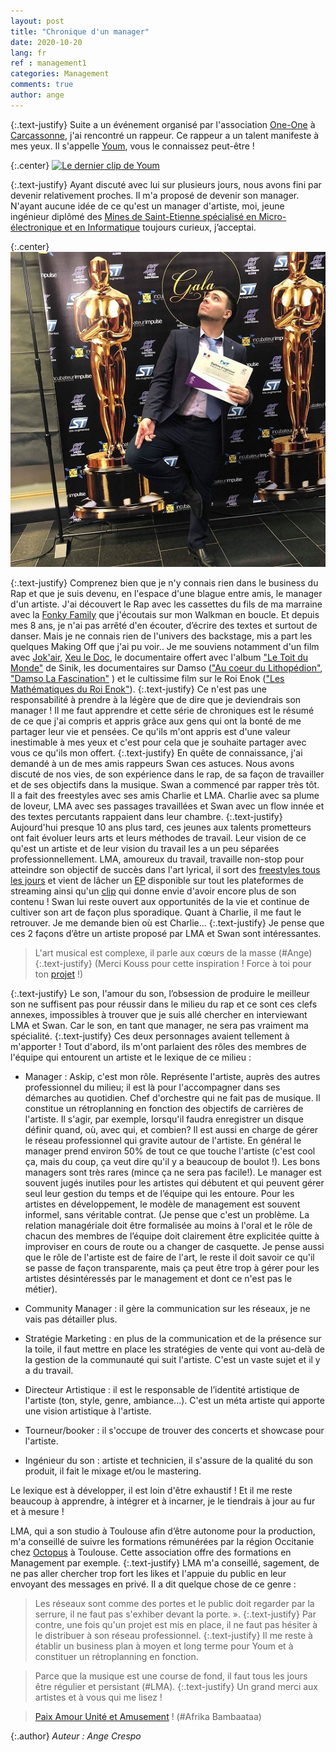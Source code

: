 ```yaml
---
layout: post
title: "Chronique d'un manager"
date: 2020-10-20
lang: fr
ref : management1
categories: Management
comments: true
author: ange
---
```


{:.text-justify}
Suite a un événement organisé par l'association [One-One](http://www.one-one.net/) à [Carcassonne](https://fr.wikipedia.org/wiki/Carcassonne), j'ai rencontré un rappeur. Ce rappeur a un talent manifeste à mes yeux. Il s'appelle [Youm](https://www.youtube.com/watch?v=YNwqzGok5dw), vous le connaissez peut-être !

{:.center}
[![Le dernier clip de Youm](http://img.youtube.com/vi/YNwqzGok5dw/0.jpg)](https://www.youtube.com/watch?v=YNwqzGok5dw "YOUM TRIP")

{:.text-justify}
Ayant discuté avec lui sur plusieurs jours, nous avons fini par devenir relativement proches. Il m'a proposé de devenir son manager. N'ayant aucune idée de ce qu'est un manager d'artiste, moi, jeune ingénieur diplômé des [Mines de Saint-Etienne spécialisé en Micro-électronique et en Informatique](https://www.mines-stetienne.fr/formation/ismin/) toujours curieux, j’acceptai.

{:.center}
[![Jeune ingénieur diplômé](/statics/img/diplomation.jpg "Diplomation")](https://www.instagram.com/angcrsp/)

{:.text-justify}
Comprenez bien que je n'y connais rien dans le business du Rap et que je suis devenu, en l'espace d'une blague entre amis, le manager d'un artiste. J'ai découvert le Rap avec les cassettes du fils de ma marraine avec la [Fonky Family](https://www.youtube.com/watch?v=JQwxomwU1k4) que j'écoutais sur mon Walkman en boucle. Et depuis mes 8 ans, je n'ai pas arrêté d'en écouter, d’écrire des textes et surtout de danser. Mais je ne connais rien de l'univers des backstage, mis a part les quelques Making Off que j'ai pu voir.. Je me souviens notamment d'un film avec [Jok'air](https://www.youtube.com/watch?v=GE6_NuH7qZY), [Xeu le Doc](https://www.youtube.com/watch?v=Vp5BrC1qzrs), le documentaire offert avec l'album ["Le Toit du Monde"](https://www.amazon.fr/Toit-Du-Monde-Sinik/dp/B000XZTFKS) de Sinik, les documentaires sur Damso (["Au coeur du Lithopédion"](https://www.youtube.com/watch?v=0oT-AHxHLOw), ["Damso La Fascination"](https://www.youtube.com/watch?v=65MOMqDVuqo) ) et le cultissime film sur le Roi Enok (["Les Mathématiques du Roi Enok"](https://www.senscritique.com/film/Les_Mathematiques_du_Roi_Heenok/387970)).
{:.text-justify}
Ce n'est pas une responsabilité à prendre à la légère que de dire que je deviendrais son manager ! Il me faut apprendre et cette série de chroniques est le résumé de ce que j'ai compris et appris grâce aux gens qui ont la bonté de me partager leur vie et pensées. Ce qu'ils m'ont appris est d'une valeur inestimable à mes yeux et c'est pour cela que je souhaite partager avec vous ce qu'ils mon offert.
{:.text-justify}
En quête de connaissance, j'ai demandé à un de mes amis rappeurs Swan ces astuces. Nous avons discuté de nos vies, de son expérience dans le rap, de sa façon de travailler et de ses objectifs dans la musique. Swan a commencé par rapper très tôt. Il a fait des freestyles avec ses amis Charlie et LMA. Charlie avec sa plume de loveur, LMA avec ses passages travaillées et Swan avec un flow innée et des textes percutants rappaient dans leur chambre.
{:.text-justify}
Aujourd'hui presque 10 ans plus tard, ces jeunes aux talents prometteurs ont fait évoluer leurs arts et leurs méthodes de travail. Leur vision de ce qu'est un artiste et de leur vision du travail les a un peu séparées professionnellement. LMA, amoureux du travail, travaille non-stop pour atteindre son objectif de succès dans l'art lyrical, il sort des [freestyles tous les jours](https://www.instagram.com/lma.solo/) et vient de lâcher un [EP](https://www.deezer.com/fr/album/175159872?utm_campaign=clipboard-generic&utm_source=user_sharing&utm_medium=desktop&utm_content=album-175159872) disponible sur tout les plateformes de streaming ainsi qu'un [clip](https://www.youtube.com/watch?v=jDCC-aKMMV8&ab_channel=LMA) qui donne envie d'avoir encore plus de son contenu ! Swan lui reste ouvert aux opportunités de la vie et continue de cultiver son art de façon plus sporadique. Quant à Charlie, il me faut le retrouver. Je me demande bien où est Charlie...
{:.text-justify}
Je pense que ces 2 façons d’être un artiste proposé par LMA et Swan sont intéressantes. 

> L'art musical est complexe, il parle aux cœurs de la masse (#Ange)
{:.text-justify}
(Merci Kouss pour cette inspiration ! Force à toi pour ton [projet](https://www.instagram.com/savantdemars/) !)

{:.text-justify}
Le son, l'amour du son, l’obsession de produire le meilleur son ne suffisent pas pour réussir dans le milieu du rap et ce sont ces clefs annexes, impossibles à trouver que je suis allé chercher en interviewant LMA et Swan. Car le son, en tant que manager, ne sera pas vraiment ma spécialité.
{:.text-justify}
Ces deux personnages avaient tellement à m'apporter ! Tout d'abord, ils m'ont parlaient des rôles des membres de l'équipe qui entourent un artiste et le lexique de ce milieu :

* Manager : Askip, c'est mon rôle. Représente l'artiste, auprès des autres professionnel du milieu; il est là pour l'accompagner dans ses démarches au quotidien. Chef d'orchestre qui ne fait pas de musique. Il constitue un rétroplanning en fonction des objectifs de carrières de l'artiste. Il s'agir, par exemple, lorsqu'il faudra enregistrer un disque définir quand, où, avec qui, et combien? Il est aussi en charge de gérer le réseau professionnel qui gravite autour de l'artiste. En général le manager prend environ 50% de tout ce que touche l'artiste (c'est cool ça, mais du coup, ça veut dire qu'il y a beaucoup de boulot !). Les bons managers sont très rares (mince ça ne sera pas facile!). Le manager est souvent jugés inutiles pour les artistes qui débutent et qui peuvent gérer seul leur gestion du temps et de l’équipe qui les entoure. Pour les artistes en développement, le modèle de management est souvent informel, sans véritable contrat. (Je pense que c'est un problème. La relation managériale doit être formalisée au moins à l'oral et le rôle de chacun des membres de l’équipe doit clairement être explicitée quitte à improviser en cours de route ou a changer de casquette. Je pense aussi que le rôle de l'artiste est de faire de l'art, le reste il doit savoir ce qu'il se passe de façon transparente, mais ça peut être trop à gérer pour les artistes désintéressés par le management et dont ce n'est pas le métier).

* Community Manager : il gère la communication sur les réseaux, je ne vais pas détailler plus.

* Stratégie Marketing : en plus de la communication et de la présence sur la toile, il faut mettre en place les stratégies de vente qui vont au-delà de la gestion de la communauté qui suit l'artiste. C'est un vaste sujet et il y a du travail.

* Directeur Artistique : il est le responsable de l’identité artistique de l'artiste (ton, style, genre, ambiance...). C'est un méta artiste qui apporte une vision artistique à l'artiste.

* Tourneur/booker : il s'occupe de trouver des concerts et showcase pour l'artiste.

* Ingénieur du son : artiste et technicien, il s'assure de la qualité du son produit, il fait le mixage et/ou le mastering.

Le lexique est à développer, il est loin d'être exhaustif ! Et il me reste beaucoup à apprendre, à intégrer et à incarner, je le tiendrais à jour au fur et à mesure !

LMA, qui a son studio à Toulouse afin d’être autonome pour la production, m'a conseillé de suivre les formations rémunérées par la région Occitanie chez [Octopus](https://federation-octopus.org/) à Toulouse.
Cette association offre des formations en Management par exemple.
{:.text-justify}
LMA m'a conseillé, sagement, de ne pas aller chercher trop fort les likes et l'appuie du public en leur envoyant des messages en privé. Il a dit quelque chose de ce genre :
> Les réseaux sont comme des portes et le public doit regarder par la serrure, il ne faut pas s'exhiber devant la porte. ». 
{:.text-justify}
Par contre, une fois qu'un projet est mis en place, il ne faut pas hésiter à le distribuer à son réseau professionnel.
{:.text-justify}
Il me reste à établir un business plan à moyen et long terme pour Youm et à constituer un rétroplanning en fonction. 

> Parce que la musique est une course de fond, il faut tous les jours être régulier et persistant (#LMA).
{:.text-justify}
Un grand merci aux artistes et à vous qui me lisez ! 

> [Paix Amour Unité et Amusement](https://www.youtube.com/watch?v=thsy5_Y2tZ8&ab_channel=fwtm) ! (#Afrika Bambaataa)

{:.author}
*Auteur : Ange Crespo*